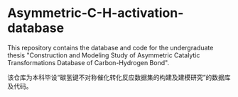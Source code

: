 # Asymmetric-C-H-activation-database
This repository contains the database and code for the undergraduate thesis "Construction and Modeling Study of Asymmetric Catalytic Transformations Database of Carbon-Hydrogen Bond".

该仓库为本科毕设“碳氢键不对称催化转化反应数据集的构建及建模研究”的数据库及代码。
